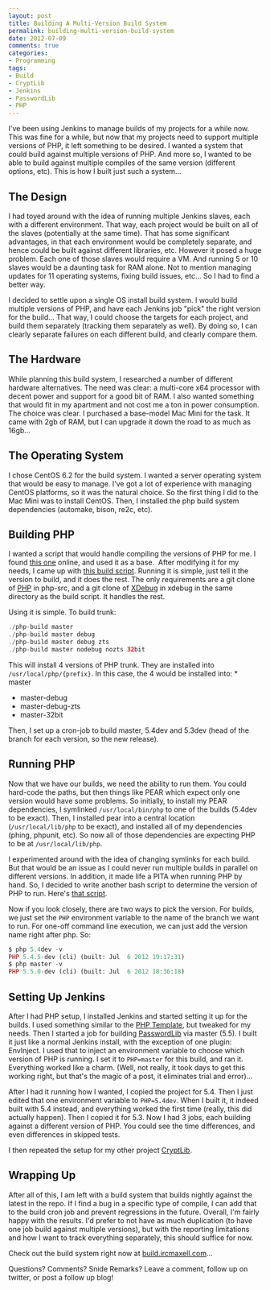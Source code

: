 ```yaml
---
layout: post
title: Building A Multi-Version Build System
permalink: building-multi-version-build-system
date: 2012-07-09
comments: true
categories:
- Programming
tags:
- Build
- CryptLib
- Jenkins
- PasswordLib
- PHP
---
```


I've been using Jenkins to manage builds of my projects for a while now. This was fine for a while, but now that my projects need to support multiple versions of PHP, it left something to be desired. I wanted a system that could build against multiple versions of PHP. And more so, I wanted to be able to build against multiple compiles of the same version (different options, etc). This is how I built just such a system...<!--more-->
## The Design


I had toyed around with the idea of running multiple Jenkins slaves, each with a different environment. That way, each project would be built on all of the slaves (potentially at the same time). That has some significant advantages, in that each environment would be completely separate, and hence could be built against different libraries, etc. However it posed a huge problem. Each one of those slaves would require a VM. And running 5 or 10 slaves would be a daunting task for RAM alone. Not to mention managing updates for 11 operating systems, fixing build issues, etc... So I had to find a better way.

I decided to settle upon a single OS install build system. I would build multiple versions of PHP, and have each Jenkins job "pick" the right version for the build... That way, I could choose the targets for each project, and build them separately (tracking them separately as well). By doing so, I can clearly separate failures on each different build, and clearly compare them.
## The Hardware


While planning this build system, I researched a number of different hardware alternatives. The need was clear: a multi-core x64 processor with decent power and support for a good bit of RAM. I also wanted something that would fit in my apartment and not cost me a ton in power consumption. The choice was clear. I purchased a base-model Mac Mini for the task. It came with 2gb of RAM, but I can upgrade it down the road to as much as 16gb... 
## The Operating System


I chose CentOS 6.2 for the build system. I wanted a server operating system that would be easy to manage. I've got a lot of experience with managing CentOS platforms, so it was the natural choice. So the first thing I did to the Mac Mini was to install CentOS. Then, I installed the php build system dependencies (automake, bison, re2c, etc).
## Building PHP


I wanted a script that would handle compiling the versions of PHP for me. I found [this one](http://derickrethans.nl/multiple-php-version-setup.html) online, and used it as a base.  After modifying it for my needs, I came up with [this build script](https://gist.github.com/3071768). Running it is simple, just tell it the version to build, and it does the rest. The only requirements are a git clone of [PHP](https://github.com/php/php-src) in php-src, and a git clone of [XDebug](https://github.com/derickr/xdebug) in xdebug in the same directory as the build script. It handles the rest.

Using it is simple. To build trunk:
```php
./php-build master
./php-build master debug
./php-build master debug zts
./php-build master nodebug nozts 32bit

```


This will install 4 versions of PHP trunk. They are installed into `/usr/local/php/{prefix}`. In this case, the 4 would be installed into: * master
 * master-debug
 * master-debug-zts
 * master-32bit

Then, I set up a cron-job to build master, 5.4dev and 5.3dev (head of the branch for each version, so the new release).
## Running PHP


Now that we have our builds, we need the ability to run them. You could hard-code the paths, but then things like PEAR which expect only one version would have some problems. So initially, to install my PEAR dependencies, I symlinked `/usr/local/bin/php` to one of the builds (5.4dev to be exact). Then, I installed pear into a central location (`/usr/local/lib/php` to be exact), and installed all of my dependencies (phing, phpunit, etc). So now all of those dependencies are expecting PHP to be at `/usr/local/lib/php`.

I experimented around with the idea of changing symlinks for each build. But that would be an issue as I could never run multiple builds in parallel on different versions. In addition, it made life a PITA when running PHP by hand. So, I decided to write another bash script to determine the version of PHP to run. Here's [that script](https://gist.github.com/3071845). 

Now if you look closely, there are two ways to pick the version. For builds, we just set the `PHP` environment variable to the name of the branch we want to run. For one-off command line execution, we can just add the version name right after php. So:
```php
$ php 5.4dev -v
PHP 5.4.5-dev (cli) (built: Jul  6 2012 19:17:31) 
$ php master -v
PHP 5.5.0-dev (cli) (built: Jul  6 2012 18:36:18)

```

## Setting Up Jenkins


After I had PHP setup, I installed Jenkins and started setting it up for the builds. I used something similar to the [PHP Template](http://jenkins-php.org/), but tweaked for my needs. Then I started a job for building [PasswordLib](https://github.com/ircmaxell/PHP-PasswordLib) via master (5.5). I built it just like a normal Jenkins install, with the exception of one plugin: EnvInject. I used that to inject an environment variable to choose which version of PHP is running. I set it to `PHP=master` for this build, and ran it. Everything worked like a charm. (Well, not really, it took days to get this working right, but that's the magic of a post, it eliminates trial and error)...

After I had it running how I wanted, I copied the project for 5.4. Then I just edited that one environment variable to `PHP=5.4dev`. When I built it, it indeed built with 5.4 instead, and everything worked the first time (really, this did actually happen). Then I copied it for 5.3. Now I had 3 jobs, each building against a different version of PHP. You could see the time differences, and even differences in skipped tests.

I then repeated the setup for my other project [CryptLib](https://github.com/ircmaxell/PHP-CryptLib).
## Wrapping Up


After all of this, I am left with a build system that builds nightly against the latest in the repo. If I find a bug in a specific type of compile, I can add that to the build cron job and prevent regressions in the future. Overall, I'm fairly happy with the results. I'd prefer to not have as much duplication (to have one job build against multiple versions), but with the reporting limitations and how I want to track everything separately, this should suffice for now. 

Check out the build system right now at [build.ircmaxell.com](http://build.ircmaxell.com/)...


Questions? Comments? Snide Remarks? Leave a comment, follow up on twitter, or post a follow up blog!